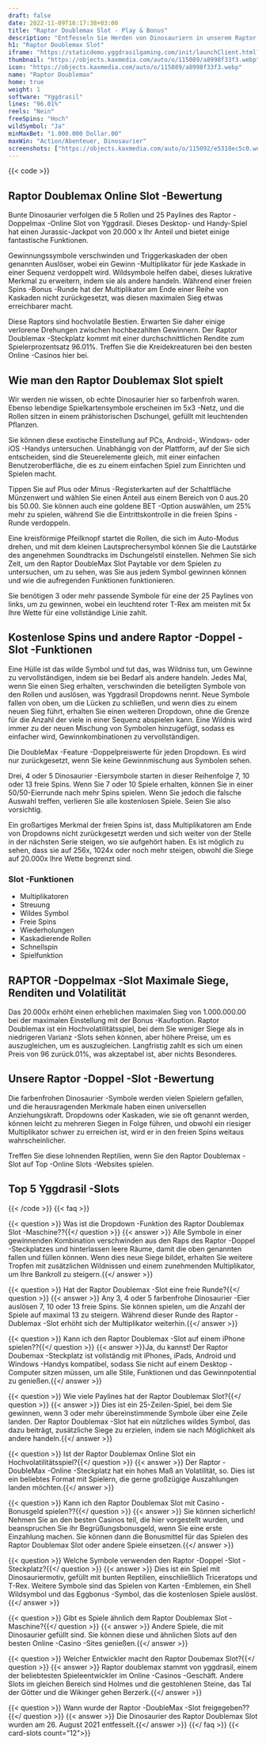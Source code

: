 ```yaml
---
draft: false
date: 2022-11-09T16:17:38+03:00
title: "Raptor Doublemax Slot - Play & Bonus"
description: "Entfesseln Sie Herden von Dinosauriern in unserem Raptor Doublemax Online Slot Review. Wir betrachten das Gameplay, die Funktionen und die Möglichkeit, mit dem besten Casino -Bonus zu spielen."
h1: "Raptor Doublemax Slot"
iframe: "https://staticdemo.yggdrasilgaming.com/init/launchClient.html?gameid=7408&lang=en&currency=EUR&org=Demo&key=&fullscreen=yes"
thumbnail: "https://objects.kaxmedia.com/auto/o/115089/a8998f33f3.webp"
icon: "https://objects.kaxmedia.com/auto/o/115089/a8998f33f3.webp"
name: "Raptor Doublemax"
home: true
weight: 1
software: "Yggdrasil"
lines: "96.01%"
reels: "Nein"
freeSpins: "Hoch"
wildSymbol: "Ja"
minMaxBet: "1.000.000 Dollar.00"
maxWin: "Action/Abenteuer, Dinosaurier"
screenshots: ["https://objects.kaxmedia.com/auto/o/115092/e5318ec5c0.webp"]
---
```


{{< code >}}<h2>Raptor Doublemax Online Slot -Bewertung</h2><p>Bunte Dinosaurier verfolgen die 5 Rollen und 25 Paylines des Raptor -Doppelmax -Online Slot von Yggdrasil. Dieses Desktop- und Handy-Spiel hat einen Jurassic-Jackpot von 20.000 x Ihr Anteil und bietet einige fantastische Funktionen.</p><p>Gewinnungssymbole verschwinden und Triggerkaskaden der oben genannten Auslöser, wobei ein Gewinn -Multiplikator für jede Kaskade in einer Sequenz verdoppelt wird. Wildsymbole helfen dabei, dieses lukrative Merkmal zu erweitern, indem sie als andere handeln. Während einer freien Spins -Bonus -Runde hat der Multiplikator am Ende einer Reihe von Kaskaden nicht zurückgesetzt, was diesen maximalen Sieg etwas erreichbarer macht.</p><p>Diese Raptors sind hochvolatile Bestien. Erwarten Sie daher einige verlorene Drehungen zwischen hochbezahlten Gewinnern. Der Raptor Doublemax -Steckplatz kommt mit einer durchschnittlichen Rendite zum Spielerprozentsatz 96.01%. Treffen Sie die Kreidekreaturen bei den besten Online -Casinos hier bei.</p><h2>Wie man den Raptor Doublemax Slot spielt</h2><p>Wir werden nie wissen, ob echte Dinosaurier hier so farbenfroh waren. Ebenso lebendige Spielkartensymbole erscheinen im 5x3 -Netz, und die Rollen sitzen in einem prähistorischen Dschungel, gefüllt mit leuchtenden Pflanzen.</p><p>Sie können diese exotische Einstellung auf PCs, Android-, Windows- oder iOS -Handys untersuchen. Unabhängig von der Plattform, auf der Sie sich entscheiden, sind die Steuerelemente gleich, mit einer einfachen Benutzeroberfläche, die es zu einem einfachen Spiel zum Einrichten und Spielen macht.</p><p>Tippen Sie auf Plus oder Minus -Registerkarten auf der Schaltfläche Münzenwert und wählen Sie einen Anteil aus einem Bereich von 0 aus.20 bis 50.00. Sie können auch eine goldene BET -Option auswählen, um 25% mehr zu spielen, während Sie die Eintrittskontrolle in die freien Spins -Runde verdoppeln.</p><p>Eine kreisförmige Pfeilknopf startet die Rollen, die sich im Auto-Modus drehen, und mit dem kleinen Lautsprechersymbol können Sie die Lautstärke des angenehmen Soundtracks im Dschungelstil einstellen. Nehmen Sie sich Zeit, um den Raptor DoubleMax Slot Paytable vor dem Spielen zu untersuchen, um zu sehen, was Sie aus jedem Symbol gewinnen können und wie die aufregenden Funktionen funktionieren.</p><p>Sie benötigen 3 oder mehr passende Symbole für eine der 25 Paylines von links, um zu gewinnen, wobei ein leuchtend roter T-Rex am meisten mit 5x Ihre Wette für eine vollständige Linie zahlt.</p><h2>Kostenlose Spins und andere Raptor -Doppel -Slot -Funktionen</h2><p>Eine Hülle ist das wilde Symbol und tut das, was Wildniss tun, um Gewinne zu vervollständigen, indem sie bei Bedarf als andere handeln. Jedes Mal, wenn Sie einen Sieg erhalten, verschwinden die beteiligten Symbole von den Rollen und auslösen, was Yggdrasil Dropdowns nennt. Neue Symbole fallen von oben, um die Lücken zu schließen, und wenn dies zu einem neuen Sieg führt, erhalten Sie einen weiteren Dropdown, ohne die Grenze für die Anzahl der viele in einer Sequenz abspielen kann. Eine Wildnis wird immer zu der neuen Mischung von Symbolen hinzugefügt, sodass es einfacher wird, Gewinnkombinationen zu vervollständigen.</p><p>Die DoubleMax -Feature -Doppelpreiswerte für jeden Dropdown. Es wird nur zurückgesetzt, wenn Sie keine Gewinnmischung aus Symbolen sehen.</p><p>Drei, 4 oder 5 Dinosaurier -Eiersymbole starten in dieser Reihenfolge 7, 10 oder 13 freie Spins. Wenn Sie 7 oder 10 Spiele erhalten, können Sie in einer 50/50-Eierrunde nach mehr Spins spielen. Wenn Sie jedoch die falsche Auswahl treffen, verlieren Sie alle kostenlosen Spiele. Seien Sie also vorsichtig.</p><p>Ein großartiges Merkmal der freien Spins ist, dass Multiplikatoren am Ende von Dropdowns nicht zurückgesetzt werden und sich weiter von der Stelle in der nächsten Serie steigen, wo sie aufgehört haben. Es ist möglich zu sehen, dass sie auf 256x, 1024x oder noch mehr steigen, obwohl die Siege auf 20.000x Ihre Wette begrenzt sind.</p><h3>
Slot -Funktionen</h3><ul>
<li></span>
Multiplikatoren</li>
<li></span>
Streuung</li>
<li></span>
Wildes Symbol</li>
<li></span>
Freie Spins</li>
<li></span>
Wiederholungen</li>
<li></span>
Kaskadierende Rollen</li>
<li></span>
Schnellspin</li>
<li></span>
Spielfunktion</li></ul><h2>RAPTOR -Doppelmax -Slot Maximale Siege, Renditen und Volatilität</h2><p>Das 20.000x erhöht einen erheblichen maximalen Sieg von 1.000.000.00 bei der maximalen Einstellung mit der Bonus -Kaufoption. Raptor Doublemax ist ein Hochvolatilitätsspiel, bei dem Sie weniger Siege als in niedrigeren Varianz -Slots sehen können, aber höhere Preise, um es auszugleichen, um es auszugleichen. Langfristig zahlt es sich um einen Preis von 96 zurück.01%, was akzeptabel ist, aber nichts Besonderes.</p><h2>Unsere Raptor -Doppel -Slot -Bewertung</h2><p>Die farbenfrohen Dinosaurier -Symbole werden vielen Spielern gefallen, und die herausragenden Merkmale haben einen universellen Anziehungskraft. Dropdowns oder Kaskaden, wie sie oft genannt werden, können leicht zu mehreren Siegen in Folge führen, und obwohl ein riesiger Multiplikator schwer zu erreichen ist, wird er in den freien Spins weitaus wahrscheinlicher.</p><p>Treffen Sie diese lohnenden Reptilien, wenn Sie den Raptor Doublemax -Slot auf Top -Online Slots -Websites spielen.</p><h2>Top 5 Yggdrasil -Slots</h2>
{{< /code >}}
{{< faq >}}

{{< question >}} Was ist die Dropdown -Funktion des Raptor Doublemax Slot -Maschine??{{</ question >}}
{{< answer >}} Alle Symbole in einer gewinnenden Kombination verschwinden aus den Raps des Raptor -Doppel -Steckplatzes und hinterlassen leere Räume, damit die oben genannten fallen und füllen können. Wenn dies neue Siege bildet, erhalten Sie weitere Tropfen mit zusätzlichen Wildnissen und einem zunehmenden Multiplikator, um Ihre Bankroll zu steigern.{{</ answer >}}

{{< question >}} Hat der Raptor Doublemax -Slot eine freie Runde?{{</ question >}}
{{< answer >}} Any 3, 4 oder 5 farbenfrohe Dinosaurier -Eier auslösen 7, 10 oder 13 freie Spins. Sie können spielen, um die Anzahl der Spiele auf maximal 13 zu steigern. Während dieser Runde des Raptor -Dublemax -Slot erhöht sich der Multiplikator weiterhin.{{</ answer >}}

{{< question >}} Kann ich den Raptor Doublemax -Slot auf einem iPhone spielen??{{</ question >}}
{{< answer >}}Ja, du kannst! Der Raptor Doubemax -Steckplatz ist vollständig mit iPhones, iPads, Android und Windows -Handys kompatibel, sodass Sie nicht auf einem Desktop -Computer sitzen müssen, um alle Stile, Funktionen und das Gewinnpotential zu genießen.{{</ answer >}}

{{< question >}} Wie viele Paylines hat der Raptor Doublemax Slot?{{</ question >}}
{{< answer >}} Dies ist ein 25-Zeilen-Spiel, bei dem Sie gewinnen, wenn 3 oder mehr übereinstimmende Symbole über eine Zeile landen. Der Raptor Doublemax -Slot hat ein nützliches wildes Symbol, das dazu beiträgt, zusätzliche Siege zu erzielen, indem sie nach Möglichkeit als andere handeln.{{</ answer >}}

{{< question >}} Ist der Raptor Doublemax Online Slot ein Hochvolatilitätsspiel?{{</ question >}}
{{< answer >}} Der Raptor -DoubleMax -Online -Steckplatz hat ein hohes Maß an Volatilität, so. Dies ist ein beliebtes Format mit Spielern, die gerne großzügige Auszahlungen landen möchten.{{</ answer >}}

{{< question >}} Kann ich den Raptor Doublemax Slot mit Casino -Bonusgeld spielen??{{</ question >}}
{{< answer >}} Sie können sicherlich! Nehmen Sie an den besten Casinos teil, die hier vorgestellt wurden, und beanspruchen Sie ihr Begrüßungsbonusgeld, wenn Sie eine erste Einzahlung machen. Sie können dann die Bonusmittel für das Spielen des Raptor Doublemax Slot oder andere Spiele einsetzen.{{</ answer >}}

{{< question >}} Welche Symbole verwenden den Raptor -Doppel -Slot -Steckplatz?{{</ question >}}
{{< answer >}} Dies ist ein Spiel mit Dinosauriermotiv, gefüllt mit bunten Reptilien, einschließlich Triceratops und T-Rex. Weitere Symbole sind das Spielen von Karten -Emblemen, ein Shell Wildsymbol und das Eggbonus -Symbol, das die kostenlosen Spiele auslöst.{{</ answer >}}

{{< question >}} Gibt es Spiele ähnlich dem Raptor Doublemax Slot -Maschine?{{</ question >}}
{{< answer >}} Andere Spiele, die mit Dinosaurier gefüllt sind. Sie können diese und ähnlichen Slots auf den besten Online -Casino -Sites genießen.{{</ answer >}}

{{< question >}} Welcher Entwickler macht den Raptor Doubemax Slot?{{</ question >}}
{{< answer >}} Raptor doublemax stammt von yggdrasil, einem der beliebtesten Spieleentwickler im Online -Casinos -Geschäft. Andere Slots im gleichen Bereich sind Holmes und die gestohlenen Steine, das Tal der Götter und die Wikinger gehen Berzerk.{{</ answer >}}

{{< question >}} Wann wurde der Raptor -DoubleMax -Slot freigegeben??{{</ question >}}
{{< answer >}} Die Dinosaurier des Raptor Doublemax Slot wurden am 26. August 2021 entfesselt.{{</ answer >}}
{{</ faq >}}
{{< card-slots count="12">}}